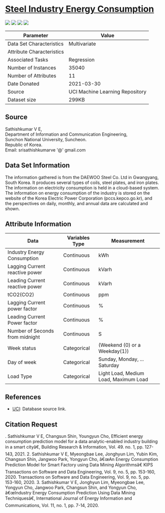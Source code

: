 # [Steel Industry Energy Consumption](https://archive.ics.uci.edu/ml/datasets/Steel+Industry+Energy+Consumption+Dataset)
 
 ![](https://img.shields.io/badge/sector-steel-ff69b4.svg)
 ![](https://img.shields.io/badge/labeled-yes-green.svg)
 ![](https://img.shields.io/badge/time--series-no-red.svg)
 ![](<https://img.shields.io/badge/simulation-no-red.svg>)

Parameter | Value
---- | ----
Data Set Characteristics | Multivariate
Attribute Characteristics	| 
Associated Tasks	| Regression
Number of Instances	| 35040
Number of Attributes	| 11
Date Donated | 2021-03-30
Source | UCI Machine Learning Repository
Dataset size | 299KB


## Source
Sathishkumar V E,\
Department of Information and Communication Engineering,\
Sunchon National University, Suncheon.\
Republic of Korea.\
Email: srisathishkumarve '@' gmail.com


## Data Set Information
The information gathered is from the DAEWOO Steel Co. Ltd in Gwangyang, South Korea. It produces several types of coils, steel plates, and iron plates. The information on electricity consumption is held in a cloud-based system. The information on energy consumption of the industry is stored on the website of the Korea Electric Power Corporation (pccs.kepco.go.kr), and the perspectives on daily, monthly, and annual data are calculated and shown.


## Attribute Information

Data | Variables Type | Measurement
---- | ---- | ----
Industry Energy Consumption | Continuous | kWh
Lagging Current reactive power | Continuous | kVarh
Leading Current reactive power  | Continuous | kVarh
tCO2(CO2) | Continuous | ppm
Lagging Current power factor | Continuous | %
Leading Current Power factor | Continuous | %
Number of Seconds from midnight | Continuous | S
Week status | Categorical | (Weekend (0) or a Weekday(1))
Day of week | Categorical | Sunday, Monday, ... Saturday
Load Type | Categorical | Light Load, Medium Load, Maximum Load



## References
- [UCI](https://archive.ics.uci.edu/ml/datasets/Steel+Industry+Energy+Consumption+Dataset): Database source link.


## Citation Request
. Sathishkumar V E, Changsun Shin, Youngyun Cho, Efficient energy consumption prediction model for a data analytic-enabled industry building in a smart cityâ€, Building Research & Information, Vol. 49. no. 1, pp. 127-143, 2021.
2. Sathishkumar V E, Myeongbae Lee, Jonghyun Lim, Yubin Kim, Changsun Shin, Jangwoo Park, Yongyun Cho, â€œAn Energy Consumption Prediction Model for Smart Factory using Data Mining Algorithmsâ€ KIPS Transactions on Software and Data Engineering, Vol. 9, no. 5, pp. 153-160, 2020.
Transactions on Software and Data Engineering, Vol. 9, no. 5, pp. 153-160, 2020.
3. Sathishkumar V E, Jonghyun Lim, Myeongbae Lee, Yongyun Cho, Jangwoo Park, Changsun Shin, and Yongyun Cho, â€œIndustry Energy Consumption Prediction Using Data Mining Techniquesâ€, International Journal of Energy Information and Communications, Vol. 11, no. 1, pp. 7-14, 2020.